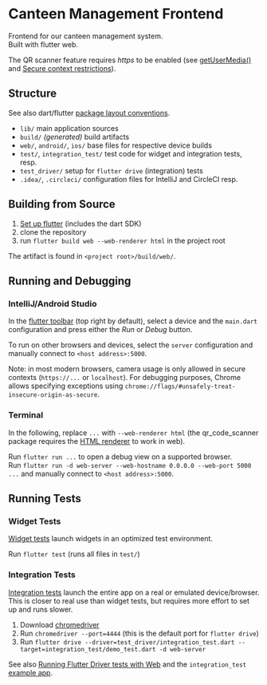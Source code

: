 # Canteen Management Frontend

Frontend for our canteen management system.  
Built with flutter web.

The QR scanner feature requires _https_ to be enabled
(see [getUserMedia()](https://developer.mozilla.org/en-US/docs/Web/API/MediaDevices/getUserMedia)
and [Secure context restrictions](https://developer.mozilla.org/en-US/docs/Web/Security/Secure_Contexts/features_restricted_to_secure_contexts#secure_context_restrictions_that_vary_by_browser)).

## Structure

See also dart/flutter [package layout conventions](https://dart.dev/tools/pub/package-layout).

- `lib/` main application sources
- `build/` _(generated)_ build artifacts
- `web/`, `android/`, `ios/` base files for respective device builds
- `test/`, `integration_test/` test code for widget and integration tests, resp.
- `test_driver/` setup for `flutter drive` (integration) tests
- `.idea/`, `.circleci/` configuration files for IntelliJ and CircleCI resp.

## Building from Source

1. [Set up flutter](https://docs.flutter.dev/get-started/install) (includes the dart SDK)
2. clone the repository
3. run `flutter build web --web-renderer html` in the project root

The artifact is found in `<project root>/build/web/`.

## Running and Debugging

### IntelliJ/Android Studio

In the [flutter toolbar](https://docs.flutter.dev/development/tools/android-studio#running-and-debugging) (top right by default),
select a device and the `main.dart` configuration and press either the _Run_ or _Debug_ button.

To run on other browsers and devices, select the `server` configuration and manually connect to `<host address>:5000`.

Note: in most modern browsers, camera usage is only allowed in secure contexts (`https://...` or `localhost`).
For debugging purposes, Chrome allows specifying exceptions using `chrome://flags/#unsafely-treat-insecure-origin-as-secure`.

### Terminal

In the following, replace `...` with `--web-renderer html`
(the qr_code_scanner package requires the [HTML renderer](https://docs.flutter.dev/development/tools/web-renderers) to work in web).

Run `flutter run ...` to open a debug view on a supported browser.  
Run `flutter run -d web-server --web-hostname 0.0.0.0 --web-port 5000 ...` and manually connect to `<host address>:5000`.

## Running Tests

### Widget Tests

[Widget tests](https://docs.flutter.dev/testing#widget-tests) launch widgets in an optimized test environment.

Run `flutter test` (runs all files in `test/`)

### Integration Tests

[Integration tests](https://docs.flutter.dev/testing#integration-tests) launch the entire app on a real or emulated device/browser.
This is closer to real use than widget tests, but requires more effort to set up and runs slower.

1. Download [chromedriver](https://chromedriver.chromium.org/downloads)
2. Run `chromedriver --port=4444` (this is the default port for `flutter drive`)
3. Run `flutter drive --driver=test_driver/integration_test.dart --target=integration_test/demo_test.dart -d web-server`

See also [Running Flutter Driver tests with Web](https://github.com/flutter/flutter/wiki/Running-Flutter-Driver-tests-with-Web)
and the `integration_test` [example app](https://github.com/flutter/flutter/tree/master/packages/integration_test/example).
